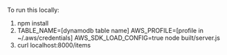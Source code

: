 To run this locally:

1. npm install
2. TABLE_NAME=[dynamodb table name] AWS_PROFILE=[profile in ~/.aws/credentials] AWS_SDK_LOAD_CONFIG=true node built/server.js
3. curl localhost:8000/items